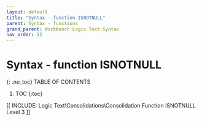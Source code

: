 ```yaml
---
layout: default
title: "Syntax - function ISNOTNULL"
parent: Syntax - functions
grand_parent: Workbench Logic Text Syntax
nav_order: 12
---
```

# Syntax - function ISNOTNULL
{: .no_toc}
TABLE OF CONTENTS 
1. TOC
{:toc}  

 [[ INCLUDE: Logic Text\Consolidations\Consolidation Function ISNOTNULL Level 3 ]]
